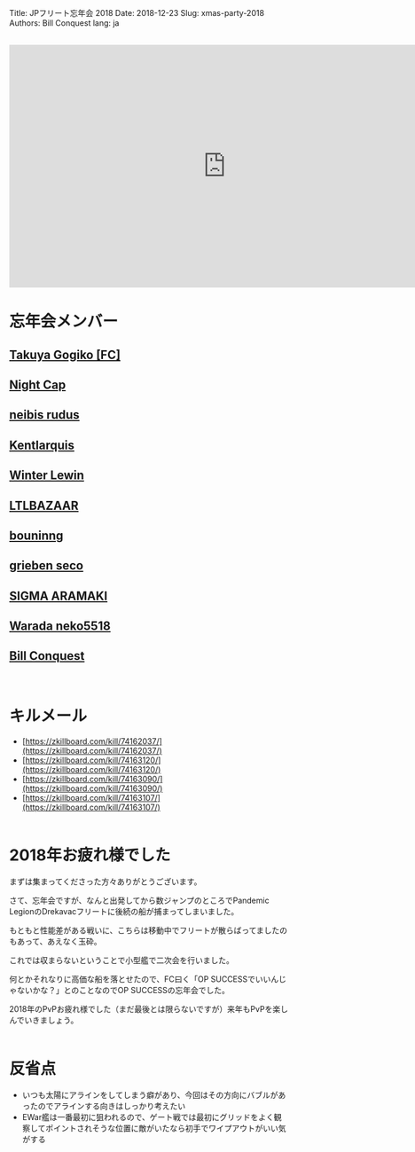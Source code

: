 Title: JPフリート忘年会 2018
Date: 2018-12-23
Slug: xmas-party-2018
Authors: Bill Conquest
lang: ja

<br />
<iframe width="780" height="438" src="https://www.youtube.com/embed/5BWvbYDhTh8" frameborder="0" allow="accelerometer; autoplay; encrypted-media; gyroscope; picture-in-picture" allowfullscreen></iframe>

# 忘年会メンバー
## [Takuya Gogiko [FC]](https://zkillboard.com/character/95235307/)
## [Night Cap](https://zkillboard.com/character/94127438/)
## [neibis rudus](https://zkillboard.com/character/93531438/)
## [Kentlarquis](https://zkillboard.com/character/94500364/)
## [Winter Lewin](https://zkillboard.com/character/95526304/)
## [LTLBAZAAR](https://zkillboard.com/character/91546798/)
## [bouninng](https://zkillboard.com/character/508340745/)
## [grieben seco](https://zkillboard.com/character/96069434/)
## [SIGMA ARAMAKI](https://zkillboard.com/character/2112087185/)
## [Warada neko5518](https://zkillboard.com/character/2113838275/)
## [Bill Conquest](https://zkillboard.com/character/2113999933/)
<br />

# キルメール
- [https://zkillboard.com/kill/74162037/](https://zkillboard.com/kill/74162037/)
- [https://zkillboard.com/kill/74163120/](https://zkillboard.com/kill/74163120/)
- [https://zkillboard.com/kill/74163090/](https://zkillboard.com/kill/74163090/)
- [https://zkillboard.com/kill/74163107/](https://zkillboard.com/kill/74163107/)
<br /><br />

# 2018年お疲れ様でした
まずは集まってくださった方々ありがとうございます。

さて、忘年会ですが、なんと出発してから数ジャンプのところでPandemic LegionのDrekavacフリートに後続の船が捕まってしまいました。

もともと性能差がある戦いに、こちらは移動中でフリートが散らばってましたのもあって、あえなく玉砕。

これでは収まらないということで小型艦で二次会を行いました。

何とかそれなりに高価な船を落とせたので、FC曰く「OP SUCCESSでいいんじゃないかな？」とのことなのでOP SUCCESSの忘年会でした。

2018年のPvPお疲れ様でした（まだ最後とは限らないですが）来年もPvPを楽しんでいきましょう。
<br /><br />

# 反省点
- いつも太陽にアラインをしてしまう癖があり、今回はその方向にバブルがあったのでアラインする向きはしっかり考えたい
- EWar艦は一番最初に狙われるので、ゲート戦では最初にグリッドをよく観察してポイントされそうな位置に敵がいたなら初手でワイプアウトがいい気がする
